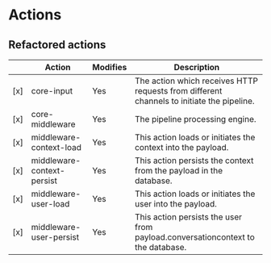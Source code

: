 # Actions

## Refactored actions

| | Action                          | Modifies | Description |
|-|-|-|-|
| [x] | core-input                  | Yes      | The action which receives HTTP requests from different channels to initiate the pipeline. |
| [x] | core-middleware             | Yes      | The pipeline processing engine. |
| [x] | middleware-context-load     | Yes      | This action loads or initiates the context into the payload. |
| [x] | middleware-context-persist  | Yes      | This action persists the context from the payload in the database. |
| [x] | middleware-user-load        | Yes      | This action loads or initiates the user into the payload. |
| [x] | middleware-user-persist     | Yes      | This action persists the user from payload.conversationcontext to the database. |

